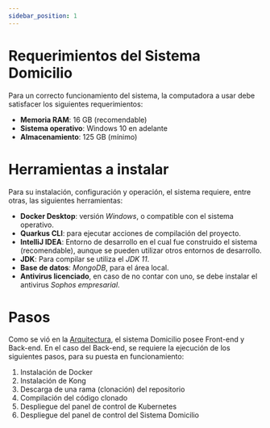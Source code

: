 ```yaml
---
sidebar_position: 1
---
```


# Requerimientos del Sistema Domicilio

Para un correcto funcionamiento del sistema, la computadora a usar debe satisfacer los siguientes requerimientos:  

- **Memoria RAM**: 16 GB (recomendable)
- **Sistema operativo**: Windows 10 en adelante
- **Almacenamiento**: 125 GB (mínimo)

# Herramientas a instalar  

Para su instalación, configuración y operación, el sistema requiere, entre otras, las siguientes herramientas:  

- **Docker Desktop**: versión _Windows_, o compatible con el sistema operativo.  
- **Quarkus CLI**: para ejecutar acciones de compilación del proyecto.  
- **IntelliJ IDEA**: Entorno de desarrollo en el cual fue construido el sistema (recomendable), aunque se pueden utilizar otros entornos de desarrollo.  
- **JDK**: Para compilar se utiliza el _JDK 11_.  
- **Base de datos**: _MongoDB_, para el área local.  
- **Antivirus licenciado**, en caso de no contar con uno, se debe instalar el antivirus _Sophos empresarial_.

# Pasos  

Como se vió en la [Arquitectura](/intro.md), el sistema Domicilio posee Front-end y Back-end. En el caso del Back-end, se requiere la ejecución de los siguientes pasos, para su puesta en funcionamiento:  

<ol>
  <li>Instalación de Docker</li>
  <li>Instalación de Kong</li>
  <li>Descarga de una rama (clonación) del repositorio</li>
  <li>Compilación del código clonado</li>
  <li>Despliegue del panel de control de Kubernetes</li>
  <li>Despliegue del panel de control del Sistema Domicilio</li>
</ol>  
  